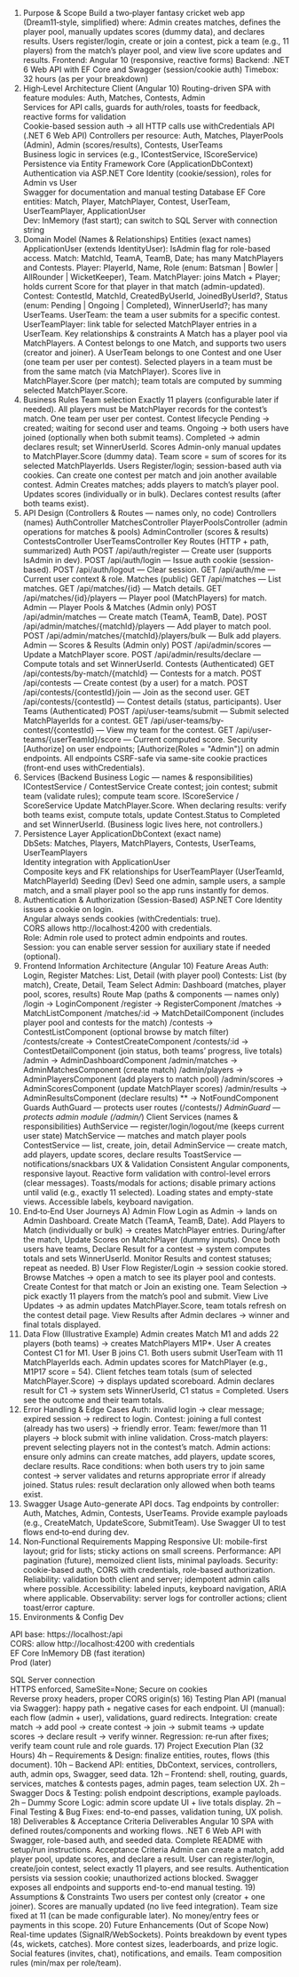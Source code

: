 1) Purpose & Scope
Build a two‑player fantasy cricket web app (Dream11‑style, simplified) where:
Admin creates matches, defines the player pool, manually updates scores (dummy data), and declares results.
Users register/login, create or join a contest, pick a team (e.g., 11 players) from the match’s player pool, and view live score updates and results.
Frontend: Angular 10 (responsive, reactive forms)
Backend: .NET 6 Web API with EF Core and Swagger (session/cookie auth)
Timebox: 32 hours (as per your breakdown)
2) High‑Level Architecture
Client (Angular 10)
Routing-driven SPA with feature modules: Auth, Matches, Contests, Admin  
Services for API calls, guards for auth/roles, toasts for feedback, reactive forms for validation  
Cookie-based session auth → all HTTP calls use withCredentials
API (.NET 6 Web API)
Controllers per resource: Auth, Matches, PlayerPools (Admin), Admin (scores/results), Contests, UserTeams  
Business logic in services (e.g., IContestService, IScoreService)  
Persistence via Entity Framework Core (ApplicationDbContext)  
Authentication via ASP.NET Core Identity (cookie/session), roles for Admin vs User  
Swagger for documentation and manual testing
Database
EF Core entities: Match, Player, MatchPlayer, Contest, UserTeam, UserTeamPlayer, ApplicationUser  
Dev: InMemory (fast start); can switch to SQL Server with connection string
3) Domain Model (Names & Relationships)
Entities (exact names)
ApplicationUser (extends IdentityUser): IsAdmin flag for role-based access.
Match: MatchId, TeamA, TeamB, Date; has many MatchPlayers and Contests.
Player: PlayerId, Name, Role (enum: Batsman | Bowler | AllRounder | WicketKeeper), Team.
MatchPlayer: joins Match + Player; holds current Score for that player in that match (admin-updated).
Contest: ContestId, MatchId, CreatedByUserId, JoinedByUserId?, Status (enum: Pending | Ongoing | Completed), WinnerUserId?; has many UserTeams.
UserTeam: the team a user submits for a specific contest.
UserTeamPlayer: link table for selected MatchPlayer entries in a UserTeam.
Key relationships & constraints
A Match has a player pool via MatchPlayers.
A Contest belongs to one Match, and supports two users (creator and joiner).
A UserTeam belongs to one Contest and one User (one team per user per contest).
Selected players in a team must be from the same match (via MatchPlayer).
Scores live in MatchPlayer.Score (per match); team totals are computed by summing selected MatchPlayer.Score.
4) Business Rules
Team selection
Exactly 11 players (configurable later if needed).
All players must be MatchPlayer records for the contest’s match.
One team per user per contest.
Contest lifecycle
Pending → created; waiting for second user and teams.
Ongoing → both users have joined (optionally when both submit teams).
Completed → admin declares result; set WinnerUserId.
Scores
Admin-only manual updates to MatchPlayer.Score (dummy data).
Team score = sum of scores for its selected MatchPlayerIds.
Users
Register/login; session-based auth via cookies.
Can create one contest per match and join another available contest.
Admin
Creates matches; adds players to match’s player pool.
Updates scores (individually or in bulk).
Declares contest results (after both teams exist).
5) API Design (Controllers & Routes — names only, no code)
Controllers (names)
AuthController
MatchesController
PlayerPoolsController (admin operations for matches & pools)
AdminController (scores & results)
ContestsController
UserTeamsController
Key Routes (HTTP + path, summarized)
Auth
POST /api/auth/register — Create user (supports IsAdmin in dev).
POST /api/auth/login — Issue auth cookie (session-based).
POST /api/auth/logout — Clear session.
GET /api/auth/me — Current user context & role.
Matches (public)
GET /api/matches — List matches.
GET /api/matches/{id} — Match details.
GET /api/matches/{id}/players — Player pool (MatchPlayers) for match.
Admin — Player Pools & Matches (Admin only)
POST /api/admin/matches — Create match (TeamA, TeamB, Date).
POST /api/admin/matches/{matchId}/players — Add player to match pool.
POST /api/admin/matches/{matchId}/players/bulk — Bulk add players.
Admin — Scores & Results (Admin only)
POST /api/admin/scores — Update a MatchPlayer score.
POST /api/admin/results/declare — Compute totals and set WinnerUserId.
Contests (Authenticated)
GET /api/contests/by-match/{matchId} — Contests for a match.
POST /api/contests — Create contest (by a user) for a match.
POST /api/contests/{contestId}/join — Join as the second user.
GET /api/contests/{contestId} — Contest details (status, participants).
User Teams (Authenticated)
POST /api/user-teams/submit — Submit selected MatchPlayerIds for a contest.
GET /api/user-teams/by-contest/{contestId} — View my team for the contest.
GET /api/user-teams/{userTeamId}/score — Current computed score.
Security
[Authorize] on user endpoints; [Authorize(Roles = "Admin")] on admin endpoints.
All endpoints CSRF-safe via same-site cookie practices (front-end uses withCredentials).
6) Services (Backend Business Logic — names & responsibilities)
IContestService / ContestService
Create contest; join contest; submit team (validate rules); compute team score.
IScoreService / ScoreService
Update MatchPlayer.Score.
When declaring results: verify both teams exist, compute totals, update Contest.Status to Completed and set WinnerUserId.
(Business logic lives here, not controllers.)
7) Persistence Layer
ApplicationDbContext (exact name)  
DbSets: Matches, Players, MatchPlayers, Contests, UserTeams, UserTeamPlayers  
Identity integration with ApplicationUser  
Composite keys and FK relationships for UserTeamPlayer (UserTeamId, MatchPlayerId)
Seeding (Dev)
Seed one admin, sample users, a sample match, and a small player pool so the app runs instantly for demos.
8) Authentication & Authorization (Session-Based)
ASP.NET Core Identity issues a cookie on login.  
Angular always sends cookies (withCredentials: true).  
CORS allows http://localhost:4200 with credentials.  
Role: Admin role used to protect admin endpoints and routes.  
Session: you can enable server session for auxiliary state if needed (optional).
9) Frontend Information Architecture (Angular 10)
Feature Areas
Auth: Login, Register
Matches: List, Detail (with player pool)
Contests: List (by match), Create, Detail, Team Select
Admin: Dashboard (matches, player pool, scores, results)
Route Map (paths & components — names only)
/login → LoginComponent
/register → RegisterComponent
/matches → MatchListComponent
/matches/:id → MatchDetailComponent (includes player pool and contests for the match)
/contests → ContestListComponent (optional browse by match filter)
/contests/create → ContestCreateComponent
/contests/:id → ContestDetailComponent (join status, both teams’ progress, live totals)
/admin → AdminDashboardComponent
/admin/matches → AdminMatchesComponent (create match)
/admin/players → AdminPlayersComponent (add players to match pool)
/admin/scores → AdminScoresComponent (update MatchPlayer scores)
/admin/results → AdminResultsComponent (declare results)
** → NotFoundComponent
Guards
AuthGuard — protects user routes (/contests/*)
AdminGuard — protects admin module (/admin/*)
Client Services (names & responsibilities)
AuthService — register/login/logout/me (keeps current user state)
MatchService — matches and match player pools
ContestService — list, create, join, detail
AdminService — create match, add players, update scores, declare results
ToastService — notifications/snackbars
UX & Validation
Consistent Angular components, responsive layout.
Reactive form validation with control-level errors (clear messages).
Toasts/modals for actions; disable primary actions until valid (e.g., exactly 11 selected).
Loading states and empty-state views.
Accessible labels, keyboard navigation.
10) End‑to‑End User Journeys
A) Admin Flow
Login as Admin → lands on Admin Dashboard.
Create Match (TeamA, TeamB, Date).
Add Players to Match (individually or bulk) → creates MatchPlayer entries.
During/after the match, Update Scores on MatchPlayer (dummy inputs).
Once both users have teams, Declare Result for a contest → system computes totals and sets WinnerUserId.
Monitor Results and contest statuses; repeat as needed.
B) User Flow
Register/Login → session cookie stored.
Browse Matches → open a match to see its player pool and contests.
Create Contest for that match or Join an existing one.
Team Selection → pick exactly 11 players from the match’s pool and submit.
View Live Updates → as admin updates MatchPlayer.Score, team totals refresh on the contest detail page.
View Results after Admin declares → winner and final totals displayed.
11) Data Flow (Illustrative Example)
Admin creates Match M1 and adds 22 players (both teams) → creates MatchPlayers M1P*.
User A creates Contest C1 for M1. User B joins C1.
Both users submit UserTeam with 11 MatchPlayerIds each.
Admin updates scores for MatchPlayer (e.g., M1P17 score = 54).
Client fetches team totals (sum of selected MatchPlayer.Score) → displays updated scoreboard.
Admin declares result for C1 → system sets WinnerUserId, C1 status = Completed.
Users see the outcome and their team totals.
12) Error Handling & Edge Cases
Auth: invalid login → clear message; expired session → redirect to login.
Contest: joining a full contest (already has two users) → friendly error.
Team: fewer/more than 11 players → block submit with inline validation.
Cross-match players: prevent selecting players not in the contest’s match.
Admin actions: ensure only admins can create matches, add players, update scores, declare results.
Race conditions: when both users try to join same contest → server validates and returns appropriate error if already joined.
Status rules: result declaration only allowed when both teams exist.
13) Swagger Usage
Auto-generate API docs.
Tag endpoints by controller: Auth, Matches, Admin, Contests, UserTeams.
Provide example payloads (e.g., CreateMatch, UpdateScore, SubmitTeam).
Use Swagger UI to test flows end‑to‑end during dev.
14) Non‑Functional Requirements Mapping
Responsive UI: mobile-first layout; grid for lists; sticky actions on small screens.
Performance: API pagination (future), memoized client lists, minimal payloads.
Security: cookie-based auth, CORS with credentials, role-based authorization.
Reliability: validation both client and server; idempotent admin calls where possible.
Accessibility: labeled inputs, keyboard navigation, ARIA where applicable.
Observability: server logs for controller actions; client toast/error capture.
15) Environments & Config
Dev
 
API base: https://localhost:<port>/api  
CORS: allow http://localhost:4200 with credentials  
EF Core InMemory DB (fast iteration)  
Prod (later)
 
SQL Server connection  
HTTPS enforced, SameSite=None; Secure on cookies  
Reverse proxy headers, proper CORS origin(s)
16) Testing Plan
API (manual via Swagger): happy path + negative cases for each endpoint.
UI (manual): each flow (admin + user), validations, guard redirects.
Integration: create match → add pool → create contest → join → submit teams → update scores → declare result → verify winner.
Regression: re‑run after fixes; verify team count rule and role guards.
17) Project Execution Plan (32 Hours)
4h – Requirements & Design: finalize entities, routes, flows (this document).
10h – Backend API: entities, DbContext, services, controllers, auth, admin ops, Swagger, seed data.
12h – Frontend: shell, routing, guards, services, matches & contests pages, admin pages, team selection UX.
2h – Swagger Docs & Testing: polish endpoint descriptions, example payloads.
2h – Dummy Score Logic: admin score update UI + live totals display.
2h – Final Testing & Bug Fixes: end-to-end passes, validation tuning, UX polish.
18) Deliverables & Acceptance Criteria
Deliverables
Angular 10 SPA with defined routes/components and working flows.
.NET 6 Web API with Swagger, role-based auth, and seeded data.
Complete README with setup/run instructions.
Acceptance Criteria
Admin can create a match, add player pool, update scores, and declare a result.
User can register/login, create/join contest, select exactly 11 players, and see results.
Authentication persists via session cookie; unauthorized actions blocked.
Swagger exposes all endpoints and supports end-to-end manual testing.
19) Assumptions & Constraints
Two users per contest only (creator + one joiner).
Scores are manually updated (no live feed integration).
Team size fixed at 11 (can be made configurable later).
No money/entry fees or payments in this scope.
20) Future Enhancements (Out of Scope Now)
Real-time updates (SignalR/WebSockets).
Points breakdown by event types (4s, wickets, catches).
More contest sizes, leaderboards, and prize logic.
Social features (invites, chat), notifications, and emails.
Team composition rules (min/max per role/team).